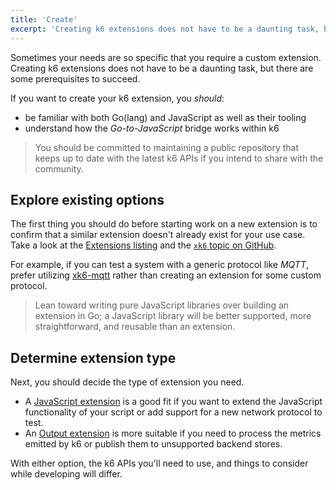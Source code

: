 ```yaml
---
title: 'Create'
excerpt: 'Creating k6 extensions does not have to be a daunting task, but there are some prerequisites to succeed.'
---
```


Sometimes your needs are so specific that you require a custom extension. Creating k6
extensions does not have to be a daunting task, but there are some prerequisites
to succeed.

If you want to create your k6 extension, you _should_:
* be familiar with both Go(lang) and JavaScript as well as their tooling
* understand how the _Go-to-JavaScript_ bridge works within k6 

> You should be committed to maintaining a public repository that keeps up to date 
> with the latest k6 APIs if you intend to share with the community.

## Explore existing options

The first thing you should do before starting work on a new extension is to confirm
that a similar extension doesn't already exist for your use case. Take a look at
the [Extensions listing](/extensions/explore) and the [`xk6` topic on GitHub](https://github.com/topics/xk6).

For example, if you can test a system with a generic protocol like _MQTT_, prefer 
utilizing [xk6-mqtt](https://github.com/pmalhaire/xk6-mqtt) rather than creating 
an extension for some custom protocol. 

> Lean toward writing pure JavaScript libraries 
> over building an extension in Go; a JavaScript library will be better supported, 
> more straightforward, and reusable than an extension.

## Determine extension type

Next, you should decide the type of extension you need. 
* A [JavaScript extension](/extensions/getting-started/create/javascript-extensions/) is a good fit if you want 
to extend the JavaScript functionality of your script or add support for a new network protocol to test.
* An [Output extension](/extensions/getting-started/create/output-extensions/) is more suitable if you need 
to process the metrics emitted by k6 or publish them to unsupported backend stores. 

With either option, the k6 APIs you'll need to use, and things to consider while developing will differ.
